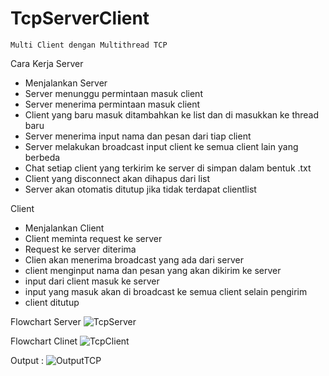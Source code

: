 # TcpServerClient

    Multi Client dengan Multithread TCP 

Cara Kerja
Server

  - Menjalankan Server 
  - Server menunggu permintaan masuk client
  - Server menerima permintaan masuk client
  - Client yang baru masuk ditambahkan ke list dan di masukkan ke thread baru
  - Server menerima input nama dan pesan dari tiap client
  - Server melakukan broadcast input client ke semua client lain yang berbeda
  - Chat setiap client yang terkirim ke server di simpan dalam bentuk .txt
  - Client yang disconnect akan dihapus dari list
  - Server akan otomatis ditutup jika tidak terdapat clientlist

Client

  - Menjalankan Client
  - Client meminta request ke server
  - Request ke server diterima
  - Clien akan menerima broadcast yang ada dari server
  - client menginput nama dan pesan yang akan dikirim ke server
  - input dari client masuk ke server
  - input yang masuk akan di broadcast ke semua client selain pengirim
  - client ditutup

Flowchart Server
![TcpServer](https://user-images.githubusercontent.com/63985999/125169945-b45a4d80-e1d6-11eb-931a-18a1ed6c0b4f.jpg)

Flowchart Clinet
![TcpClient](https://user-images.githubusercontent.com/63985999/125169961-c936e100-e1d6-11eb-9d14-568c4ca56857.jpg)

Output :
![OutputTCP](https://user-images.githubusercontent.com/63985999/125170097-6b56c900-e1d7-11eb-97e4-d67fb278d760.JPG)


